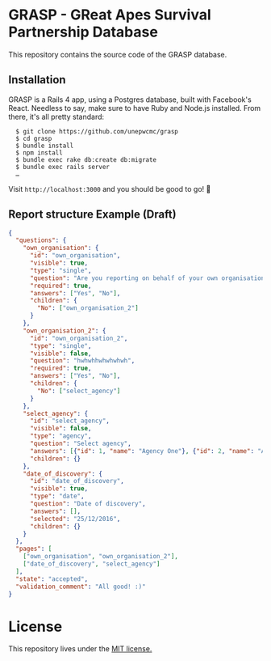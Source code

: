 # GRASP - GReat Apes Survival Partnership Database

This repository contains the source code of the GRASP database.

## Installation

GRASP is a Rails 4 app, using a Postgres database, built with Facebook's React.
Needless to say, make sure to have Ruby and Node.js installed. From there, it's
all pretty standard:

```
  $ git clone https://github.com/unepwcmc/grasp
  $ cd grasp
  $ bundle install
  $ npm install
  $ bundle exec rake db:create db:migrate
  $ bundle exec rails server
  …
```

Visit `http://localhost:3000` and you should be good to go! 🎉

## Report structure Example (Draft)

```json
{
  "questions": {
    "own_organisation": {
      "id": "own_organisation",
      "visible": true,
      "type": "single",
      "question": "Are you reporting on behalf of your own organisation?",
      "required": true,
      "answers": ["Yes", "No"],
      "children": {
        "No": ["own_organisation_2"]
      }
    },
    "own_organisation_2": {
      "id": "own_organisation_2",
      "type": "single",
      "visible": false,
      "question": "hwhwhhwhwhwhwh",
      "required": true,
      "answers": ["Yes", "No"],
      "children": {
        "No": ["select_agency"]
      }
    },
    "select_agency": {
      "id": "select_agency",
      "visible": false,
      "type": "agency",
      "question": "Select agency",
      "answers": [{"id": 1, "name": "Agency One"}, {"id": 2, "name": "Agency Two"}],
      "children": {}
    },
    "date_of_discovery": {
      "id": "date_of_discovery",
      "visible": true,
      "type": "date",
      "question": "Date of discovery",
      "answers": [],
      "selected": "25/12/2016",
      "children": {}
    }
  },
  "pages": [
    ["own_organisation", "own_organisation_2"],
    ["date_of_discovery", "select_agency"]
  ],
  "state": "accepted",
  "validation_comment": "All good! :)"
}
```

# License

This repository lives under the [MIT license.](LICENSE)

